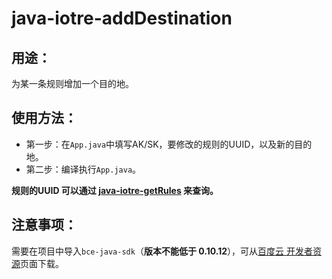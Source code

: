 # java-iotre-addDestination

## 用途：

为某一条规则增加一个目的地。

## 使用方法：

* 第一步：在`App.java`中填写AK/SK，要修改的规则的UUID，以及新的目的地。
* 第二步：编译执行`App.java`。

**规则的UUID 可以通过 [java-iotre-getRules](../java-iotre-getRules) 来查询。**

## 注意事项：

需要在项目中导入`bce-java-sdk`（**版本不能低于 0.10.12**），可从[百度云 开发者资源](https://cloud.baidu.com/doc/Developer/index.html)页面下载。
